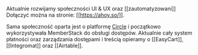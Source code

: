 Aktualnie rozwijamy społeczności UI & UX oraz [[zautomatyzowani]]
Dołączyć można na stronie: [[https://ahoy.so/]].

Sama społeczność oparta jest o platformę [Circle](https://circle.so/) i początkowo wykorzystywała MemberStack do obsługi dostępów. Aktualnie cały system płatności oraz zarządzania dostępami i treścią opieramy o [[EasyCart]], [[Integromat]] oraz [[Airtable]].

